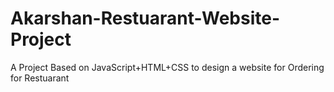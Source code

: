# Akarshan-Restuarant-Website-Project
A Project Based on JavaScript+HTML+CSS to design a website for Ordering for Restuarant
